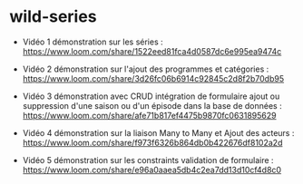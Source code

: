# wild-series

- Vidéo 1 démonstration sur les séries : https://www.loom.com/share/1522eed81fca4d0587dc6e995ea9474c

- Vidéo 2 démonstration sur l'ajout des programmes et catégories : https://www.loom.com/share/3d26fc06b6914c92845c2d8f2b70db95

- Vidéo 3 démonstration avec CRUD intégration de formulaire ajout ou suppression d'une saison ou d'un épisode dans la base de données : https://www.loom.com/share/afe71b817ef4475b9870fc0631895629

- Vidéo 4 démonstration sur la liaison Many to Many et Ajout des acteurs : https://www.loom.com/share/f973f6326b864db0b422676df8102a2d

- Vidéo 5 démonstration sur les constraints validation de formulaire : https://www.loom.com/share/e96a0aaea5db4c2ea7dd13d10cf4d8c0


